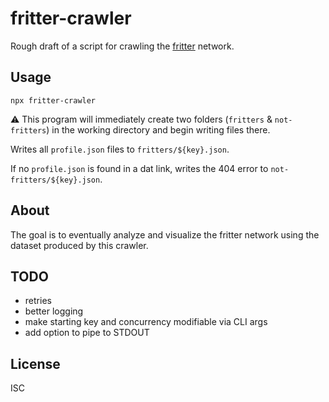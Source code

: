 # fritter-crawler

Rough draft of a script for crawling the [fritter](https://github.com/beakerbrowser/fritter) network.

## Usage

```
npx fritter-crawler
```

⚠️ This program will immediately create two folders (`fritters` & `not-fritters`) in the working directory and begin writing files there.

Writes all `profile.json` files to `fritters/${key}.json`.

If no `profile.json` is found in a dat link, writes the 404 error to `not-fritters/${key}.json`.

## About

The goal is to eventually analyze and visualize the fritter network using the dataset produced by this crawler.

## TODO

- retries
- better logging
- make starting key and concurrency modifiable via CLI args
- add option to pipe to STDOUT

## License

ISC
